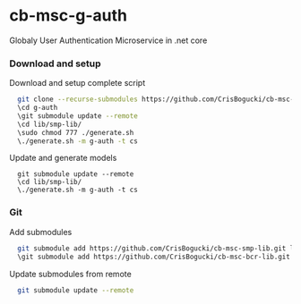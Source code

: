 # cb-msc-g-auth
Globaly User Authentication Microservice in .net core



### Download and setup

Download and setup complete script
```bash
  git clone --recurse-submodules https://github.com/CrisBogucki/cb-msc-g-auth.git
  \cd g-auth
  \git submodule update --remote
  \cd lib/smp-lib/
  \sudo chmod 777 ./generate.sh
  \./generate.sh -m g-auth -t cs
```

Update and generate models
```
  git submodule update --remote
  \cd lib/smp-lib/
  \./generate.sh -m g-auth -t cs
```

### Git
Add submodules
```bash
  git submodule add https://github.com/CrisBogucki/cb-msc-smp-lib.git lib/smp-lib
  \git submodule add https://github.com/CrisBogucki/cb-msc-bcr-lib.git lib/bcr-lib
```

Update submodules from remote

```bash
  git submodule update --remote
```
